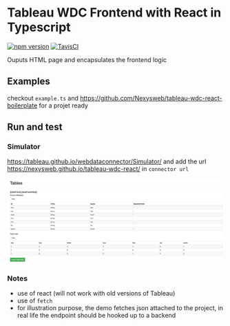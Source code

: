 # Tableau WDC Frontend with React in Typescript

[![npm version](https://badge.fury.io/js/%40nexys%2Ftableau-wdc-react.svg)](https://www.npmjs.com/package/@nexys/tableau-wdc-react)
[![TavisCI](https://travis-ci.com/Nexysweb/tableau-wdc-react.svg?branch=master)](https://travis-ci.com/github/Nexysweb/tableau-wdc-react)

Ouputs HTML page and encapsulates the frontend logic

## Examples

checkout `example.ts` and https://github.com/Nexysweb/tableau-wdc-react-boilerplate for a projet ready 

## Run and test

### Simulator
https://tableau.github.io/webdataconnector/Simulator/ and add the url https://nexysweb.github.io/tableau-wdc-react/ in `connector url`

![Simulator screenshot](./simulator_screenshot.png)

### Notes

* use of react (will not work with old versions of Tableau)
* use of `fetch`
* for illustration purpose, the demo fetches json attached to the project, in real life the endpoint should be hooked up to a backend
